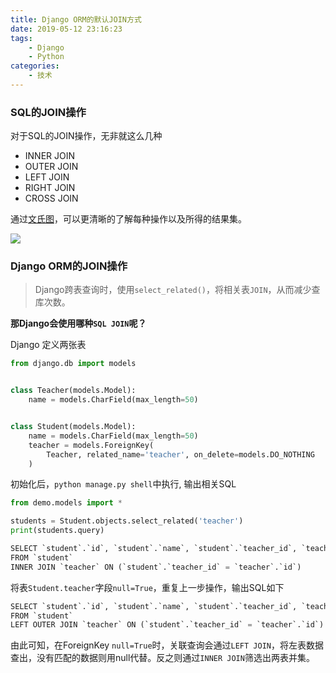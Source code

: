 ```yaml
---
title: Django ORM的默认JOIN方式
date: 2019-05-12 23:16:23
tags:
    - Django
    - Python
categories:
    - 技术
---
```


### SQL的JOIN操作

对于SQL的JOIN操作，无非就这么几种

- INNER JOIN
- OUTER JOIN 
- LEFT JOIN 
- RIGHT JOIN
- CROSS JOIN 

通过[文氏图](https://blog.codinghorror.com/a-visual-explanation-of-sql-joins/)，可以更清晰的了解每种操作以及所得的结果集。

<!--more-->

![](https://picture.wzmmmmj.com/sql.jpg)

### Django ORM的JOIN操作

> Django跨表查询时，使用`select_related()`，将相关表`JOIN`，从而减少查库次数。

**那Django会使用哪种`SQL JOIN`呢？**

Django 定义两张表

```python
from django.db import models


class Teacher(models.Model):
    name = models.CharField(max_length=50)


class Student(models.Model):
    name = models.CharField(max_length=50)
    teacher = models.ForeignKey(
        Teacher, related_name='teacher', on_delete=models.DO_NOTHING
    )
```

初始化后，`python manage.py shell`中执行, 输出相关SQL

```python
from demo.models import *

students = Student.objects.select_related('teacher')
print(students.query)

SELECT `student`.`id`, `student`.`name`, `student`.`teacher_id`, `teacher`.`id`, `teacher`.`name` 
FROM `student` 
INNER JOIN `teacher` ON (`student`.`teacher_id` = `teacher`.`id`)
```

将表`Student.teacher`字段`null=True`，重复上一步操作，输出SQL如下

```python
SELECT `student`.`id`, `student`.`name`, `student`.`teacher_id`, `teacher`.`id`, `teacher`.`name` 
FROM `student` 
LEFT OUTER JOIN `teacher` ON (`student`.`teacher_id` = `teacher`.`id`)
```

由此可知，在ForeignKey `null=True`时，关联查询会通过`LEFT JOIN`，将左表数据查出，没有匹配的数据则用null代替。反之则通过`INNER JOIN`筛选出两表并集。
